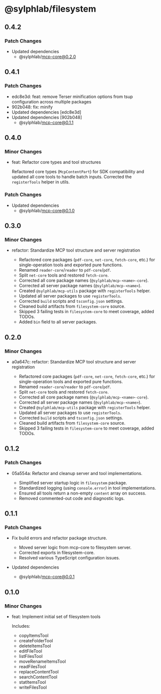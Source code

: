# @sylphlab/filesystem

## 0.4.2

### Patch Changes

- Updated dependencies
  - @sylphlab/mcp-core@0.2.0

## 0.4.1

### Patch Changes

- edc8e3d: feat: remove Terser minification options from tsup configuration across multiple packages
- 902b048: fix: minify
- Updated dependencies [edc8e3d]
- Updated dependencies [902b048]
  - @sylphlab/mcp-core@0.1.1

## 0.4.0

### Minor Changes

- feat: Refactor core types and tool structures

  Refactored core types (`McpContentPart`) for SDK compatibility and updated all core tools to handle batch inputs. Corrected the `registerTools` helper in utils.

### Patch Changes

- Updated dependencies
  - @sylphlab/mcp-core@0.1.0

## 0.3.0

### Minor Changes

- refactor: Standardize MCP tool structure and server registration

  - Refactored core packages (`pdf-core`, `net-core`, `fetch-core`, etc.) for single-operation tools and exported pure functions.
  - Renamed `reader-core`/`reader` to `pdf-core`/`pdf`.
  - Split `net-core` tools and restored `fetch-core`.
  - Corrected all core package names (`@sylphlab/mcp-<name>-core`).
  - Corrected all server package names (`@sylphlab/mcp-<name>`).
  - Created `@sylphlab/mcp-utils` package with `registerTools` helper.
  - Updated all server packages to use `registerTools`.
  - Corrected `build` scripts and `tsconfig.json` settings.
  - Cleaned build artifacts from `filesystem-core` source.
  - Skipped 3 failing tests in `filesystem-core` to meet coverage, added TODOs.
  - Added `bin` field to all server packages.

## 0.2.0

### Minor Changes

- a0a647c: refactor: Standardize MCP tool structure and server registration

  - Refactored core packages (`pdf-core`, `net-core`, `fetch-core`, etc.) for single-operation tools and exported pure functions.
  - Renamed `reader-core`/`reader` to `pdf-core`/`pdf`.
  - Split `net-core` tools and restored `fetch-core`.
  - Corrected all core package names (`@sylphlab/mcp-<name>-core`).
  - Corrected all server package names (`@sylphlab/mcp-<name>`).
  - Created `@sylphlab/mcp-utils` package with `registerTools` helper.
  - Updated all server packages to use `registerTools`.
  - Corrected `build` scripts and `tsconfig.json` settings.
  - Cleaned build artifacts from `filesystem-core` source.
  - Skipped 3 failing tests in `filesystem-core` to meet coverage, added TODOs.

## 0.1.2

### Patch Changes

- 05a554a: Refactor and cleanup server and tool implementations.

  - Simplified server startup logic in `filesystem` package.
  - Standardized logging (using `console.error`) in tool implementations.
  - Ensured all tools return a non-empty `content` array on success.
  - Removed commented-out code and diagnostic logs.

## 0.1.1

### Patch Changes

- Fix build errors and refactor package structure.

  - Moved server logic from mcp-core to filesystem server.
  - Corrected exports in filesystem-core.
  - Resolved various TypeScript configuration issues.

- Updated dependencies
  - @sylphlab/mcp-core@0.0.1

## 0.1.0

### Minor Changes

- feat: Implement initial set of filesystem tools

  Includes:

  - copyItemsTool
  - createFolderTool
  - deleteItemsTool
  - editFileTool
  - listFilesTool
  - moveRenameItemsTool
  - readFilesTool
  - replaceContentTool
  - searchContentTool
  - statItemsTool
  - writeFilesTool
